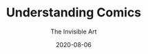 ---
date: 2020-08-06
dateYear: 2020
isbn: 9780060976255
title: Understanding Comics
subtitle: The Invisible Art
description: "Praised throughout the cartoon industry by such luminaries as Art Spiegelman, Matt Groening, and Will Eisner, this innovative comic book provides a detailed look at the history, meaning, and art of comics and cartooning."
cover: cover-understanding-comics.jpeg
coverGoogle: https://books.google.com/books/content?id=tUwqbo48lp4C&printsec=frontcover&img=1&zoom=1&edge=curl&source=gbs_api
pageCount: 226
authors: Scott McCloud
publishers: Harper Collins
published: 1994-04-27
publishedYear: 1994
shelves:
- non-fiction
- comics
portfolioFeature: true
---